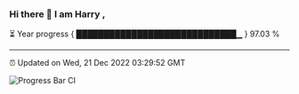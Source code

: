 ### Hi there 👋 I am Harry , 

⏳ Year progress { █████████████████████████████▁ } 97.03 %

---

⏰ Updated on Wed, 21 Dec 2022 03:29:52 GMT

![Progress Bar CI](https://github.com/duykhang68/duykhang68/workflows/Progress%20Bar%20CI/badge.svg)
